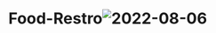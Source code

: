 # Food-Restro![2022-08-06](https://user-images.githubusercontent.com/88966190/183259264-9a7bd828-8b0f-4568-af78-1fd698320d8c.png)
